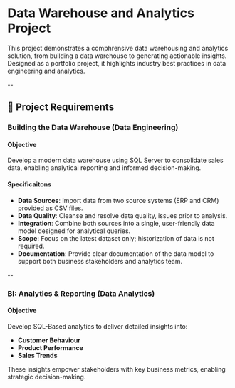 # Data Warehouse and Analytics Project

This project demonstrates a comphrensive data warehousing and analytics solution, from building a data warehouse to generating actionable insights. Designed as a portfolio project, it highlights industry best practices in data engineering and analytics. 

-- 

## 🚀 Project Requirements 

### Building the Data Warehouse (Data Engineering) 

#### Objective 
Develop a modern data warehouse using SQL Server to consolidate sales data, enabling analytical reporting and informed decision-making. 

#### Specificaitons 
- **Data Sources**: Import data from two source systems (ERP and CRM) provided as CSV files.
- **Data Quality**: Cleanse and resolve data quality, issues prior to analysis.
- **Integration**: Combine both sources into a single, user-friendly data model designed for analytical queries.
- **Scope**: Focus on the latest dataset only; historization of data is not required. 
- **Documentation**: Provide clear documentation of the data model to support both business stakeholders and analytics team.

-- 

### BI: Analytics & Reporting (Data Analytics) 

#### Objective 
Develop SQL-Based analytics to deliver detailed insights into: 
- **Customer Behaviour**
- **Product Performance**
- **Sales Trends**

These insights empower stakeholders with key business metrics, enabling strategic decision-making. 

